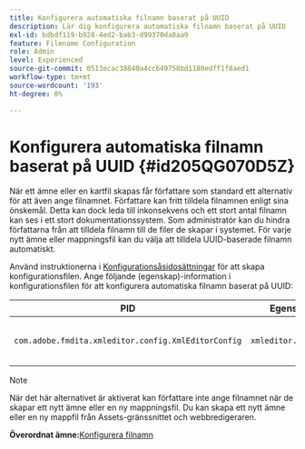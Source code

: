 ```yaml
---
title: Konfigurera automatiska filnamn baserat på UUID
description: Lär dig konfigurera automatiska filnamn baserat på UUID
exl-id: bdbdf119-b928-4ed2-bab3-d99370da8aa9
feature: Filename Configuration
role: Admin
level: Experienced
source-git-commit: 0513ecac38840a4cc649758bd1180edff1f8aed1
workflow-type: tm+mt
source-wordcount: '193'
ht-degree: 0%

---
```


# Konfigurera automatiska filnamn baserat på UUID {#id205QG070D5Z}

När ett ämne eller en kartfil skapas får författare som standard ett alternativ för att även ange filnamnet. Författare kan fritt tilldela filnamnen enligt sina önskemål. Detta kan dock leda till inkonsekvens och ett stort antal filnamn kan ses i ett stort dokumentationssystem. Som administratör kan du hindra författarna från att tilldela filnamn till de filer de skapar i systemet. För varje nytt ämne eller mappningsfil kan du välja att tilldela UUID-baserade filnamn automatiskt.

Använd instruktionerna i [Konfigurationsåsidosättningar](download-install-additional-config-override.md#) för att skapa konfigurationsfilen. Ange följande \(egenskap\)-information i konfigurationsfilen för att konfigurera automatiska filnamn baserat på UUID:

| PID | Egenskapsnyckel | Egenskapsvärde |
|---|------------|--------------|
| `com.adobe.fmdita.xmleditor.config.XmlEditorConfig` | `xmleditor.uniquefilenames` | Boolean \(true/false\).<br> **Standardvärde**: false |

>[!NOTE]
>
> När det här alternativet är aktiverat kan författare inte ange filnamnet när de skapar ett nytt ämne eller en ny mappningsfil. Du kan skapa ett nytt ämne eller en ny mappfil från Assets-gränssnittet och webbredigeraren.

**Överordnat ämne:**&#x200B;[ Konfigurera filnamn](conf-file-names.md)
